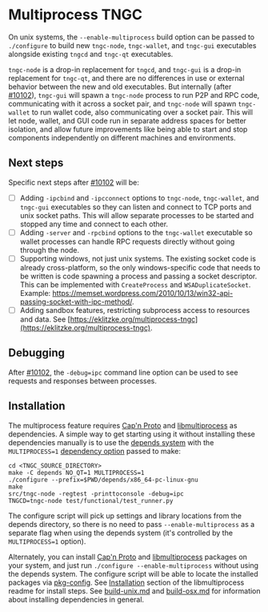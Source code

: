 # Multiprocess TNGC

On unix systems, the `--enable-multiprocess` build option can be passed to `./configure` to build new `tngc-node`, `tngc-wallet`, and `tngc-gui` executables alongside existing `tngcd` and `tngc-qt` executables.

`tngc-node` is a drop-in replacement for `tngcd`, and `tngc-gui` is a drop-in replacement for `tngc-qt`, and there are no differences in use or external behavior between the new and old executables. But internally (after [#10102](https://github.com/tngc/tngc/pull/10102)), `tngc-gui` will spawn a `tngc-node` process to run P2P and RPC code, communicating with it across a socket pair, and `tngc-node` will spawn `tngc-wallet` to run wallet code, also communicating over a socket pair. This will let node, wallet, and GUI code run in separate address spaces for better isolation, and allow future improvements like being able to start and stop components independently on different machines and environments.

## Next steps

Specific next steps after [#10102](https://github.com/tngc/tngc/pull/10102) will be:

- [ ] Adding `-ipcbind` and `-ipcconnect` options to `tngc-node`, `tngc-wallet`, and `tngc-gui` executables so they can listen and connect to TCP ports and unix socket paths. This will allow separate processes to be started and stopped any time and connect to each other.
- [ ] Adding `-server` and `-rpcbind` options to the `tngc-wallet` executable so wallet processes can handle RPC requests directly without going through the node.
- [ ] Supporting windows, not just unix systems. The existing socket code is already cross-platform, so the only windows-specific code that needs to be written is code spawning a process and passing a socket descriptor. This can be implemented with `CreateProcess` and `WSADuplicateSocket`. Example: https://memset.wordpress.com/2010/10/13/win32-api-passing-socket-with-ipc-method/.
- [ ] Adding sandbox features, restricting subprocess access to resources and data. See [https://eklitzke.org/multiprocess-tngc](https://eklitzke.org/multiprocess-tngc).

## Debugging

After [#10102](https://github.com/tngc/tngc/pull/10102), the `-debug=ipc` command line option can be used to see requests and responses between processes.

## Installation

The multiprocess feature requires [Cap'n Proto](https://capnproto.org/) and [libmultiprocess](https://github.com/chaincodelabs/libmultiprocess) as dependencies. A simple way to get starting using it without installing these dependencies manually is to use the [depends system](../depends) with the `MULTIPROCESS=1` [dependency option](../depends#dependency-options) passed to make:

```
cd <TNGC_SOURCE_DIRECTORY>
make -C depends NO_QT=1 MULTIPROCESS=1
./configure --prefix=$PWD/depends/x86_64-pc-linux-gnu
make
src/tngc-node -regtest -printtoconsole -debug=ipc
TNGCD=tngc-node test/functional/test_runner.py
```

The configure script will pick up settings and library locations from the depends directory, so there is no need to pass `--enable-multiprocess` as a separate flag when using the depends system (it's controlled by the `MULTIPROCESS=1` option).

Alternately, you can install [Cap'n Proto](https://capnproto.org/) and [libmultiprocess](https://github.com/chaincodelabs/libmultiprocess) packages on your system, and just run `./configure --enable-multiprocess` without using the depends system. The configure script will be able to locate the installed packages via [pkg-config](https://www.freedesktop.org/wiki/Software/pkg-config/). See [Installation](https://github.com/chaincodelabs/libmultiprocess#installation) section of the libmultiprocess readme for install steps. See [build-unix.md](build-unix.md) and [build-osx.md](build-osx.md) for information about installing dependencies in general.
